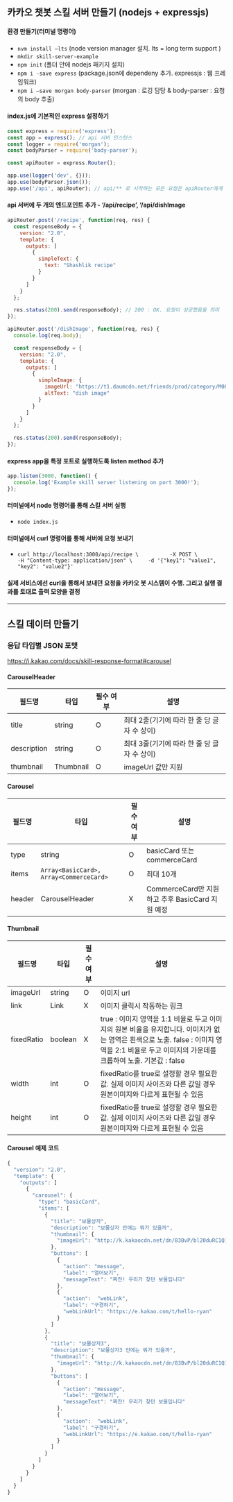 ## 카카오 챗봇 스킬 서버 만들기 (nodejs + expressjs)
#### 환경 만들기(터미널 명령어)
  * `nvm install —lts` (node version manager 설치. lts = long term support )
  * `mkdir skill-server-example`
  * `npm init` (폴더 안에 nodejs 패키지 설치)
  * `npm i -save express` (package.json에 dependeny 추가. expressjs : 웹 프레임워크)
  * `npm i —save morgan body-parser` (morgan : 로깅 담당 & body-parser : 요청의 body 추출)
#### index.js에 기본적인 express 설정하기
```javascript
const express = require('express');
const app = express(); // api 서버 인스턴스
const logger = require('morgan');
const bodyParser = require('body-parser');

const apiRouter = express.Router();

app.use(logger('dev', {}));
app.use(bodyParser.json());
app.use('/api', apiRouter); // api/** 로 시작하는 모든 요청은 apiRouter에게 전달
```
#### api 서버에 두 개의 엔드포인트 추가 -  ‘/api/recipe’, ‘/api/dishImage
```javascript
apiRouter.post('/recipe', function(req, res) {
  const responseBody = {
    version: "2.0",
    template: {
      outputs: [
        {
          simpleText: {
            text: "Shashlik recipe"
          }
        }
      ]
    }
  };

  res.status(200).send(responseBody); // 200 : OK. 요청이 성공했음을 의미
});

apiRouter.post('/dishImage', function(req, res) {
  console.log(req.body);

  const responseBody = {
    version: "2.0",
    template: {
      outputs: [
        {
          simpleImage: {
            imageUrl: "https://t1.daumcdn.net/friends/prod/category/M001_friends_ryan2.jpg",
            altText: "dish image"
          }
        }
      ]
    }
  };

  res.status(200).send(responseBody);
});
```
#### express app을 특정 포트로 실행하도록 listen method 추가
```javascript
app.listen(3000, function() {
  console.log('Example skill server listening on port 3000!');
});
```
#### 터미널에서 node 명령어를 통해 스킬 서버 실행
  * `node index.js`

#### 터미널에서 curl 명령어를 통해 서버에 요청 보내기
  * `curl http://localhost:3000/api/recipe \         
-X POST \                            
-H "Content-type: application/json" \    
-d '{"key1": "value1", "key2": "value2"}'
`

#### 실제 서비스에선 curl을 통해서 보내던 요청을 카카오 봇 시스템이 수행. 그리고 실행 결과를 토대로 출력 모양을 결정
___
## 스킬 데이터 만들기 
### 응답 타입별 JSON 포맷 
https://i.kakao.com/docs/skill-response-format#carousel

#### CarouselHeader 
|필드명|타입|필수 여부|설명|
|-|-|-|-|
|title|string|O|최대 2줄(기기에 따라 한 줄 당 글자 수 상이)|
|description|string|O|최대 3줄(기기에 따라 한 줄 당 글자 수 상이)|
|thumbnail|Thumbnail|O|imageUrl 값만 지원|

#### Carousel 
|필드명|타입|필수 여부|설명|
|-|-|-|-|
|type|string|O|basicCard 또는 commerceCard|
|items|`Array<BasicCard>, Array<CommerceCard>`|O|최대 10개|
|header|CarouselHeader|X|CommerceCard만 지원하고 추후 BasicCard 지원 예정|

#### Thumbnail
|필드명|타입|필수 여부|설명|
|-|-|-|-|
|imageUrl|string|O|이미지 url|
|link|Link|X|이미지 클릭시 작동하는 링크|
|fixedRatio|boolean|X|true : 이미지 영역을 1:1 비율로 두고 이미지의 원본 비율을 유지합니다. 이미지가 없는 영역은 흰색으로 노출. false : 이미지 영역을 2:1 비율로 두고 이미지의 가운데를 크롭하여 노출. 기본값 : false|
|width|int|O|fixedRatio를 true로 설정할 경우 필요한 값. 실제 이미지 사이즈와 다른 값일 경우 원본이미지와 다르게 표현될 수 있음|
|height|int|O|fixedRatio를 true로 설정할 경우 필요한 값. 실제 이미지 사이즈와 다른 값일 경우 원본이미지와 다르게 표현될 수 있음|

#### Carousel 예제 코드
```javascript
{
  "version": "2.0",
  "template": {
    "outputs": [
      {
        "carousel": {
          "type": "basicCard",
          "items": [
            {
              "title": "보물상자",
              "description": "보물상자 안에는 뭐가 있을까",
              "thumbnail": {
                "imageUrl": "http://k.kakaocdn.net/dn/83BvP/bl20duRC1Q1/lj3JUcmrzC53YIjNDkqbWK/i_6piz1p.jpg"
              },
              "buttons": [
                {
                  "action": "message",
                  "label": "열어보기",
                  "messageText": "짜잔! 우리가 찾던 보물입니다"
                },
                {
                  "action":  "webLink",
                  "label": "구경하기",
                  "webLinkUrl": "https://e.kakao.com/t/hello-ryan"
                }
              ]
            },
            {
              "title": "보물상자3",
              "description": "보물상자3 안에는 뭐가 있을까",
              "thumbnail": {
                "imageUrl": "http://k.kakaocdn.net/dn/83BvP/bl20duRC1Q1/lj3JUcmrzC53YIjNDkqbWK/i_6piz1p.jpg"
              },
              "buttons": [
                {
                  "action": "message",
                  "label": "열어보기",
                  "messageText": "짜잔! 우리가 찾던 보물입니다"
                },
                {
                  "action":  "webLink",
                  "label": "구경하기",
                  "webLinkUrl": "https://e.kakao.com/t/hello-ryan"
                }
              ]
            }
          ]
        }
      }
    ]
  }
}
```
